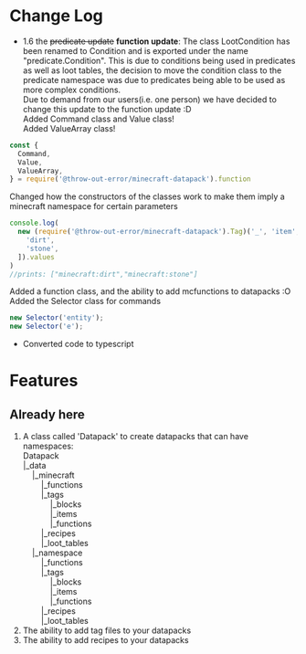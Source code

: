 # Change Log

- 1.6 the ~~predicate update~~ **function update**:
  The class LootCondition has been renamed to Condition and is exported under the name "predicate.Condition". This is due to conditions being used in predicates as well as loot tables, the decision to move the condition class to the predicate namespace was due to predicates being able to be used as more complex conditions.  
  Due to demand from our users(i.e. one person) we have decided to change this update to the function update :D  
  Added Command class and Value class!  
  Added ValueArray class!

```js
const {
  Command,
  Value,
  ValueArray,
} = require('@throw-out-error/minecraft-datapack').function
```

Changed how the constructors of the classes work to make them imply a minecraft namespace for certain parameters

```js
console.log(
  new (require('@throw-out-error/minecraft-datapack').Tag)('_', 'item', [
    'dirt',
    'stone',
  ]).values
)
//prints: ["minecraft:dirt","minecraft:stone"]
```

Added a function class, and the ability to add mcfunctions to datapacks :O
Added the Selector class for commands

```js
new Selector('entity');
new Selector('e');
```

- Converted code to typescript

# Features

## Already here

1. A class called 'Datapack' to create datapacks that can have namespaces:  
   Datapack  
   |\_data  
   &nbsp;&nbsp;&nbsp;&nbsp;|\_minecraft  
   &nbsp;&nbsp;&nbsp;&nbsp;&nbsp;&nbsp;&nbsp;&nbsp;|\_functions  
   &nbsp;&nbsp;&nbsp;&nbsp;&nbsp;&nbsp;&nbsp;&nbsp;|\_tags  
   &nbsp;&nbsp;&nbsp;&nbsp;&nbsp;&nbsp;&nbsp;&nbsp;&nbsp;&nbsp;&nbsp;&nbsp;|\_blocks  
   &nbsp;&nbsp;&nbsp;&nbsp;&nbsp;&nbsp;&nbsp;&nbsp;&nbsp;&nbsp;&nbsp;&nbsp;|\_items  
   &nbsp;&nbsp;&nbsp;&nbsp;&nbsp;&nbsp;&nbsp;&nbsp;&nbsp;&nbsp;&nbsp;&nbsp;|\_functions  
   &nbsp;&nbsp;&nbsp;&nbsp;&nbsp;&nbsp;&nbsp;&nbsp;|\_recipes  
   &nbsp;&nbsp;&nbsp;&nbsp;&nbsp;&nbsp;&nbsp;&nbsp;|\_loot_tables  
   &nbsp;&nbsp;&nbsp;&nbsp;|\_namespace  
   &nbsp;&nbsp;&nbsp;&nbsp;&nbsp;&nbsp;&nbsp;&nbsp;|\_functions  
   &nbsp;&nbsp;&nbsp;&nbsp;&nbsp;&nbsp;&nbsp;&nbsp;|\_tags  
   &nbsp;&nbsp;&nbsp;&nbsp;&nbsp;&nbsp;&nbsp;&nbsp;&nbsp;&nbsp;&nbsp;&nbsp;|\_blocks  
   &nbsp;&nbsp;&nbsp;&nbsp;&nbsp;&nbsp;&nbsp;&nbsp;&nbsp;&nbsp;&nbsp;&nbsp;|\_items  
   &nbsp;&nbsp;&nbsp;&nbsp;&nbsp;&nbsp;&nbsp;&nbsp;&nbsp;&nbsp;&nbsp;&nbsp;|\_functions  
   &nbsp;&nbsp;&nbsp;&nbsp;&nbsp;&nbsp;&nbsp;&nbsp;|\_recipes  
   &nbsp;&nbsp;&nbsp;&nbsp;&nbsp;&nbsp;&nbsp;&nbsp;|\_loot_tables
2. The ability to add tag files to your datapacks
3. The ability to add recipes to your datapacks
